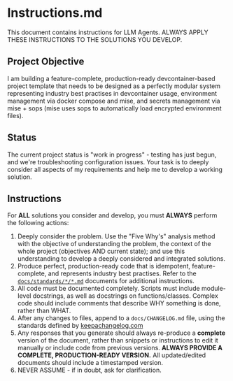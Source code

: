 # Instructions.md

This document contains instructions for LLM Agents. 
ALWAYS APPLY THESE INSTRUCTIONS TO THE SOLUTIONS YOU DEVELOP. 


## Project Objective
I am building a feature-complete, production-ready devcontainer-based project template that needs to be designed as a perfectly modular system representing industry best practises in devcontainer usage, environment management via docker compose and mise, and secrets management via mise + sops (mise uses sops to automatically load encrypted environment files).

## Status
The current project status is "work in progress" - testing has just begun, and we're troubleshooting configuration issues. Your task is to deeply consider all aspects of my requirements and help me to develop a working solution. 

## Instructions
For **ALL** solutions you consider and develop, you must **ALWAYS** perform the following actions: 

1. Deeply consider the problem. Use the "Five Why's" analysis method with the objective of understanding the problem, the context of the whole project (objectives AND current state); and use this understanding to develop a deeply considered and integrated solutions.  
2. Produce perfect, production-ready code that is idempotent, feature-complete, and represents industry best practises. Refer to the [`docs/standards/*/*.md`](standards/) documents for additional instructions.
3. All code must be documented completely. Scripts must include module-level docstrings, as well as docstrings on functions/classes. Complex code should include comments that describe WHY something is done, rather than WHAT.
4. After any changes to files, append to a `docs/CHANGELOG.md` file, using the standards defined by [keepachangelog.com](https://keepachangelog.com/en/1.1.0/)
5. Any responses that you generate should always re-produce a **complete** version of the document, rather than snippets or instructions to edit it manually or include code from previous versions. **ALWAYS PROVIDE A COMPLETE, PRODUCTION-READY VERSION.** All updated/edited documents should include a timestamped version.
6. NEVER ASSUME - if in doubt, ask for clarification.
